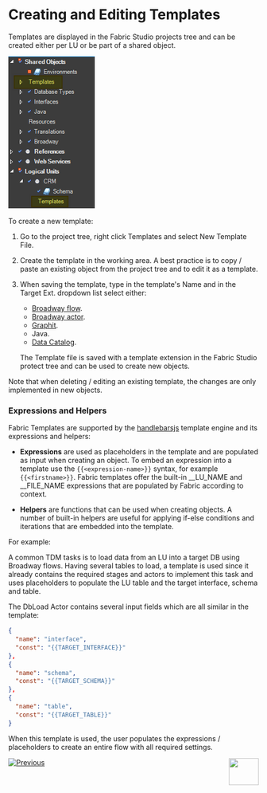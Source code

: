 # Creating and Editing Templates

Templates are displayed in the Fabric Studio projects tree and can be created either per LU or be part of a shared object. 

![image](images/templates_01.png)

To create a new template:

1. Go to the project tree, right click Templates and select New Template File.
2. Create the template in the working area. A best practice is to copy / paste an existing object from the project tree and to edit it as a template.
3. When saving the template, type in the template's Name and in the Target Ext. dropdown list select either: 
   -  [Broadway flow](/articles/19_Broadway/02a_broadway_flow_overview.md).  
   -  [Broadway actor](/articles/19_Broadway/03_broadway_actor.md). 
   -  [Graphit](/articles/15_web_services_and_graphit/17_Graphit/01_graphit_overview.md).  
   -  Java.  
   -  [Data Catalog](/articles/33_data_catalog/01_data_catalog_overview.md).  

   The Template file is saved with a template extension in the Fabric Studio protect tree and can be used to create new objects.


Note that when deleting / editing an existing template, the changes are only implemented in new objects.

 

### Expressions and Helpers

Fabric Templates are supported by the [handlebarsjs](https://handlebarsjs.com/) template engine and its expressions and helpers: 

-  **Expressions** are used as placeholders in the template and are populated as input when creating an object. To embed an expression into a template use the `{{<expression-name>}}` syntax, for example `{{<firstname>}}`. Fabric templates offer the built-in  \_\_LU_NAME and \_\_FILE_NAME expressions that are populated by Fabric according to context.

-  **Helpers** are functions that can be used when creating objects. A number of built-in helpers are useful for applying if-else conditions and iterations that are embedded into the template.  

For example:

A common TDM tasks is to load data from an LU into a target DB using Broadway flows. Having several tables to load, a template is used since it already contains the required stages and actors to implement this task and uses placeholders to populate the LU table and the target interface, schema and table. 

The DbLoad Actor contains several input fields which are all similar in the template:

```json
{
  "name": "interface",
  "const": "{{TARGET_INTERFACE}}"
},
{
  "name": "schema",
  "const": "{{TARGET_SCHEMA}}"
},
{
  "name": "table",
  "const": "{{TARGET_TABLE}}"
}
```

When this template is used, the user populates the expressions / placeholders to create an entire flow with all required settings.




[![Previous](/articles/images/Previous.png)](01_templates_overview.md)[<img align="right" width="60" height="54" src="/articles/images/Next.png">](03_using_templates.md)  


